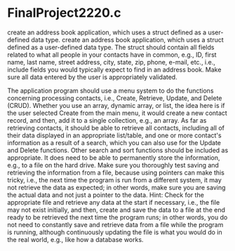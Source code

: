 # FinalProject2220.c
create an address book application, which uses a struct defined as a user-defined data type.
create an address book application, which uses a struct defined as a user-defined data type.
The struct should contain all fields related to what all people in your contacts have in common,
e.g., ID, first name, last name, street address, city, state, zip, phone, e-mail,
etc., i.e., include fields you would typically expect to find in an address book. Make sure all data entered by the user is appropriately validated.

The application program should use a menu system to do the functions concerning processing contacts,
i.e., Create, Retrieve, Update, and Delete (CRUD). Whether you use an array, dynamic array, or list,
 the idea here is if the user selected Create from the main menu, it would create a new contact record,
 and then, add it to a single collection, e.g., an array. As far as retrieving contacts,
 it should be able to retrieve all contacts, including all of their data displayed in an appropriate list/table,
 and one or more contact's information as a result of a search, which you can also use for the Update and Delete functions.
 Other search and sort functions should be included as appropriate. It does need to be able to permanently store the information,
 e.g., to a file on the hard drive. Make sure you thoroughly test saving and retrieving the information from a file,
 because using pointers can make this tricky, i.e., the next time the program is run from a different system,
 it may not retrieve the data as expected; in other words, make sure you are saving the actual data and not just a pointer to the data.
 Hint: Check for the appropriate file and retrieve any data at the start if necessary, i.e., the file may not exist initially, and then,
 create and save the data to a file at the end ready to be retrieved the next time the program runs; in other words,
 you do not need to constantly save and retrieve data from a file while the program is running,
 although continuously updating the file is what you would do in the real world, e.g., like how a database works.
